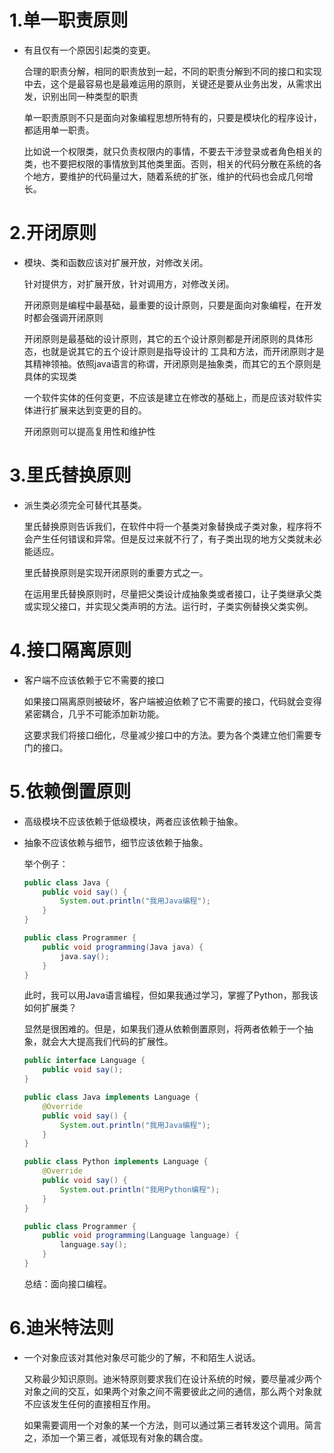 # 1.单一职责原则

* 有且仅有一个原因引起类的变更。

  合理的职责分解，相同的职责放到一起，不同的职责分解到不同的接口和实现中去，这个是最容易也是最难运用的原则，关键还是要从业务出发，从需求出发，识别出同一种类型的职责

  单一职责原则不只是面向对象编程思想所特有的，只要是模块化的程序设计，都适用单一职责。

  比如说一个权限类，就只负责权限内的事情，不要去干涉登录或者角色相关的类，也不要把权限的事情放到其他类里面。否则，相关的代码分散在系统的各个地方，要维护的代码量过大，随着系统的扩张，维护的代码也会成几何增长。

# 2.开闭原则

* 模块、类和函数应该对扩展开放，对修改关闭。

  针对提供方，对扩展开放，针对调用方，对修改关闭。

  开闭原则是编程中最基础，最重要的设计原则，只要是面向对象编程，在开发时都会强调开闭原则

  开闭原则是最基础的设计原则，其它的五个设计原则都是开闭原则的具体形态，也就是说其它的五个设计原则是指导设计的 工具和方法，而开闭原则才是其精神领袖。依照java语言的称谓，开闭原则是抽象类，而其它的五个原则是具体的实现类

  一个软件实体的任何变更，不应该是建立在修改的基础上，而是应该对软件实体进行扩展来达到变更的目的。

  开闭原则可以提高复用性和维护性

# 3.里氏替换原则

* 派生类必须完全可替代其基类。

  里氏替换原则告诉我们，在软件中将一个基类对象替换成子类对象，程序将不会产生任何错误和异常。但是反过来就不行了，有子类出现的地方父类就未必能适应。

  里氏替换原则是实现开闭原则的重要方式之一。

  在运用里氏替换原则时，尽量把父类设计成抽象类或者接口，让子类继承父类或实现父接口，并实现父类声明的方法。运行时，子类实例替换父类实例。

# 4.接口隔离原则

* 客户端不应该依赖于它不需要的接口

  如果接口隔离原则被破坏，客户端被迫依赖了它不需要的接口，代码就会变得紧密耦合，几乎不可能添加新功能。

  这要求我们将接口细化，尽量减少接口中的方法。要为各个类建立他们需要专门的接口。

# 5.依赖倒置原则

* 高级模块不应该依赖于低级模块，两者应该依赖于抽象。

* 抽象不应该依赖与细节，细节应该依赖于抽象。

  举个例子：

  ```java
  public class Java {
      public void say() {
          System.out.println("我用Java编程");
      }
  }
  
  public class Programmer {
      public void programming(Java java) {
          java.say();
      }
  }
  ```

  此时，我可以用Java语言编程，但如果我通过学习，掌握了Python，那我该如何扩展类？

  显然是很困难的。但是，如果我们遵从依赖倒置原则，将两者依赖于一个抽象，就会大大提高我们代码的扩展性。

  ```java
  public interface Language {
      public void say();
  }
  
  public class Java implements Language {
      @Override
      public void say() {
          System.out.println("我用Java编程");
      }
  }
  
  public class Python implements Language {
      @Override
      public void say() {
          System.out.println("我用Python编程");
      }
  }
  
  public class Programmer {
      public void programming(Language language) {
          language.say();
      }
  }
  ```

  总结：面向接口编程。

# 6.迪米特法则

* 一个对象应该对其他对象尽可能少的了解，不和陌生人说话。

  又称最少知识原则。迪米特原则要求我们在设计系统的时候，要尽量减少两个对象之间的交互，如果两个对象之间不需要彼此之间的通信，那么两个对象就不应该发生任何的直接相互作用。

  如果需要调用一个对象的某一个方法，则可以通过第三者转发这个调用。简言之，添加一个第三者，减低现有对象的耦合度。